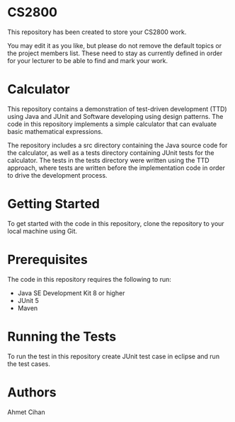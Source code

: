 # CS2800

This repository has been created to store your CS2800 work.

You may edit it as you like, but please do not remove the default topics or the project members list. These
need to stay as currently defined in order for your lecturer to be able to find and mark your work.
 
# Calculator

This repository contains a demonstration of test-driven development (TTD) using Java and JUnit and Software developing using design patterns. The code in
this repository implements a simple calculator that can evaluate basic mathematical expressions.

The repository includes a src directory containing the Java source code for the calculator, as well as a tests
directory containing JUnit tests for the calculator. The tests in the tests directory were written using the
TTD approach, where tests are written before the implementation code in order to drive the development process.

# Getting Started

To get started with the code in this repository, clone the repository to your local machine using Git.

# Prerequisites

The code in this repository requires the following to run:
- Java SE Development Kit 8 or higher
- JUnit 5
- Maven

# Running the Tests

To run the test in this repository create JUnit test case in eclipse and run the test cases.

# Authors

Ahmet Cihan


